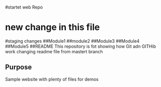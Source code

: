 #startet web Repo
#  new change in this file
#staging changes
##Module1
##module2
##Module3
##Module4
##Module5
##README
This repository is fot showing how Git adn GITHib work 
changing readme file from mastert branch 

## Purpose

Sample website with plenty of files for demos